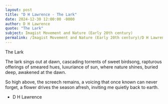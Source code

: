 ```yaml
---
layout: post
title: "D H Lawrence - The Lark"
date: 2024-12-30 12:00:00 -0000
author: D H Lawrence
quote: "The Lark"
subject: Imagist Movement and Nature (Early 20th century)
permalink: /Imagist Movement and Nature (Early 20th century)/D H Lawrence/D H Lawrence - The Lark
---
```


The Lark

   The lark sings out at dawn,
   cascading torrents of sweet birdsong,
   rapturous offerings of smeared hues,
   luxuriance of sun, where nature shines,
   buried deep, awakened at the dawn.

   So high above, the screech remains,
   a voicing that once known can never forget,
   a flower drives the season afresh,
   inviting me quietly back to earth.


- D H Lawrence

